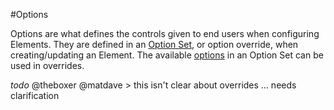 #Options

Options are what defines the controls given to end users when configuring Elements. They are defined in an [Option Set](/option_sets), or option override, when creating/updating an Element. The available [options](/option_sets/#available-options) in an Option Set can be used in overrides.

*todo* @theboxer @matdave > this isn't clear about overrides … needs clarification